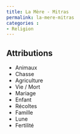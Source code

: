 ```yaml
---
title: La Mère - Mitras
permalink: la-mere-mitras
categories :
- Religion
---
```


## Attributions
- Animaux
- Chasse
- Agriculture
- Vie / Mort
- Mariage
- Enfant
- Récoltes
- Famille
- Lune
- Fertilité
